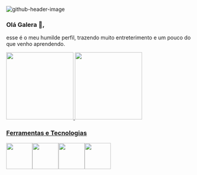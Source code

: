 ![github-header-image](https://user-images.githubusercontent.com/96153337/170153216-9cfa73e8-ce5d-4b4e-a5f8-d5b14afad3cd.png)

### Olá Galera 👋,
esse é o meu humilde perfil, trazendo muito entreterimento e um pouco do que venho aprendendo.

<div>
<a href="https://github.com/seu-usuário-aqui">
<img height="180em" src="https://github-readme-stats.vercel.app/api/top-langs/?username=lips142&layout=compact&langs_count=7&theme=dracula"/>
<img height="180em" src="https://github-readme-stats.vercel.app/api?username=lips142&show_icons=true&theme=dracula&include_all_commits=true&count_private=true"/>
</div>

 ### Ferramentas e Tecnologias
<img src="https://cdn.jsdelivr.net/gh/devicons/devicon/icons/html5/html5-original-wordmark.svg" width="70" heigth="70"/><img src="https://cdn.jsdelivr.net/gh/devicons/devicon/icons/python/python-plain-wordmark.svg" width="70" heigth="70"/><img src="https://cdn.jsdelivr.net/gh/devicons/devicon/icons/dart/dart-plain-wordmark.svg" width="70" heigth="70" /><img src="https://cdn.jsdelivr.net/gh/devicons/devicon/icons/flutter/flutter-original.svg" width="70" heigth="70"/>
          



 
